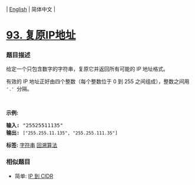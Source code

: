 | [English](README_EN.md) | 简体中文 |

# [93. 复原IP地址](https://leetcode-cn.com/problems/restore-ip-addresses)
 ### 题目描述
<p>给定一个只包含数字的字符串，复原它并返回所有可能的 IP 地址格式。</p>

<p>有效的 IP 地址正好由四个整数（每个整数位于 0 到 255 之间组成），整数之间用 <code>&#39;.&#39; </code>分隔。</p>

<p>&nbsp;</p>

<p><strong>示例:</strong></p>

<pre><strong>输入:</strong> &quot;25525511135&quot;
<strong>输出:</strong> <code>[&quot;255.255.11.135&quot;, &quot;255.255.111.35&quot;]</code></pre>

**标签:**  [字符串](https://leetcode-cn.com/tag/string) [回溯算法](https://leetcode-cn.com/tag/backtracking) 
 ### 相似题目
- 简单:	[IP 到 CIDR](https://leetcode-cn.com/problems/ip-to-cidr) 
